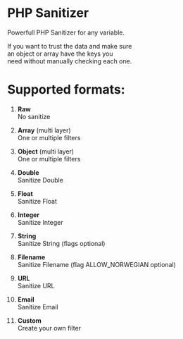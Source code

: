 # PHP Sanitizer  
Powerfull PHP Sanitizer for any variable.  
  
If you want to trust the data and make sure  
an object or array have the keys you  
need without manually checking each one.  
  
  
  
  
# Supported formats:  
1. **Raw**  
  No sanitize  
  
2. **Array** (multi layer)  
  One or multiple filters  
  
3. **Object** (multi layer)  
  One or multiple filters  
  
4. **Double**  
  Sanitize Double  
  
5. **Float**  
  Sanitize Float  
  
6. **Integer**  
  Sanitize Integer  
  
7. **String**  
  Sanitize String   (flags optional)  
  
8. **Filename**  
  Sanitize Filename (flag ALLOW_NORWEGIAN optional)  
  
9. **URL**  
  Sanitize URL  
  
10. **Email**  
  Sanitize Email  
  
11. **Custom**  
  Create your own filter
